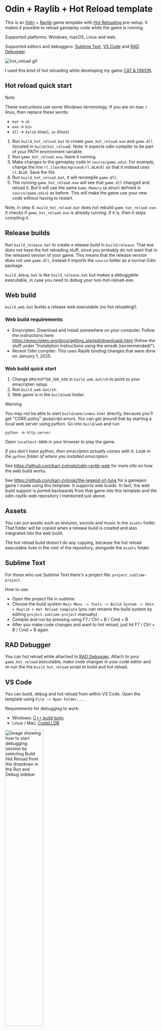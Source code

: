 # Odin + Raylib + Hot Reload template

This is an [Odin](https://github.com/odin-lang/Odin) + [Raylib](https://github.com/raysan5/raylib) game template with [Hot Reloading](http://zylinski.se/posts/hot-reload-gameplay-code/) pre-setup. It makes it possible to reload gameplay code while the game is running.

Supported platforms: Windows, macOS, Linux and web.

Supported editors and debuggers: [Sublime Text](#sublime-text), [VS Code](#vs-code) and [RAD Debugger](#rad-debugger).

![hot_reload gif](https://github.com/user-attachments/assets/18059ab2-0878-4617-971d-e629a969fc93)

I used this kind of hot reloading while developing my game [CAT & ONION](https://store.steampowered.com/app/2781210/CAT__ONION/).

## Hot reload quick start

> [!NOTE]
> These instructions use some Windows terminology. If you are on mac / linux, then replace these words:
> - `bat` -> `sh`
> - `exe` -> `bin`
> - `dll` -> `dylib` (mac), `so` (linux)

1. Run `build_hot_reload.bat` to create `game_hot_reload.exe` and `game.dll` (located in `build/hot_reload`). Note: It expects odin compiler to be part of your PATH environment variable.
2. Run `game_hot_reload.exe`, leave it running.
3. Make changes to the gameplay code in `source/game.odin`. For example, change the line `rl.ClearBackground(rl.BLACK)` so that it instead uses `rl.BLUE`. Save the file.
4. Run `build_hot_reload.bat`, it will recompile `game.dll`.
5. The running `game_hot_reload.exe` will see that `game.dll` changed and reload it. But it will use the same `Game_Memory` (a struct defined in `source/game.odin`) as before. This will make the game use your new code without having to restart.

Note, in step 4: `build_hot_reload.bat` does not rebuild `game_hot_reload.exe`. It checks if `game_hot_reload.exe` is already running. If it is, then it skips compiling it.

## Release builds

Run `build_release.bat` to create a release build in `build/release`. That exe does not have the hot reloading stuff, since you probably do not want that in the released version of your game. This means that the release version does not use `game.dll`, instead it imports the `source` folder as a normal Odin package.

`build_debug.bat` is like `build_release.bat` but makes a debuggable executable, in case you need to debug your non-hot-reload-exe.

## Web build

`build_web.bat` builds a release web executable (no hot reloading!).

### Web build requirements

- Emscripten. Download and install somewhere on your computer. Follow the instructions here: https://emscripten.org/docs/getting_started/downloads.html (follow the stuff under "Installation instructions using the emsdk (recommended)").
- Recent Odin compiler: This uses Raylib binding changes that were done on January 1, 2025.

### Web build quick start

1. Change `EMSCRIPTEN_SDK_DIR` in `build_web.bat/sh` to point to your emscripten setup.
2. Run `build_web.bat/sh`.
3. Web game is in the `build/web` folder.

> [!WARNING]
> You may not be able to start `build/web/index.html` directly, because you'll get "CORS policy" javascript errors. You can get around that by starting a local web server using python. Go into `build/web` and run:
> 
> `python -m http.server`
>
> Open `localhost:8000` in your browser to play the game.
>
> _If you don't have python, then emscripten actually comes with it. Look in the `python` folder of where you installed emscripten._

See https://github.com/karl-zylinski/odin-raylib-web for more info on how the web build works.

See https://github.com/karl-zylinski/the-legend-of-tuna for a gamejam game I made using this template. It supports web builds. In fact, the web build support is ported backwards from that game into this template and the odin-raylib-web repository I mentioned just above.

## Assets
You can put assets such as textures, sounds and music in the `assets` folder. That folder will be copied when a release build is created and also integrated into the web build.

The hot reload build doesn't do any copying, because the hot reload executable lives in the root of the repository, alongside the `assets` folder.

## Sublime Text

For those who use Sublime Text there's a project file: `project.sublime-project`.

How to use:
- Open the project file in sublime
- Choose the build system `Main Menu -> Tools -> Build System -> Odin + Raylib + Hot Reload template` (you can rename the build system by editing `project.sublime-project` manually)
- Compile and run by pressing using F7 / Ctrl + B / Cmd + B
- After you make code changes and want to hot reload, just hit F7 / Ctrl + B / Cmd + B again

## RAD Debugger
You can hot reload while attached to [RAD Debugger](https://github.com/EpicGamesExt/raddebugger). Attach to your `game_hot_reload` executable, make code changes in your code editor and re-run the the `build_hot_reload` script to build and hot reload.

## VS Code

You can build, debug and hot reload from within VS Code. Open the template using `File -> Open Folder...`.

Requirements for debugging to work:
- Windows: [C++ build tools](https://marketplace.visualstudio.com/items?itemName=ms-vscode.cpptools)
- Linux / Mac: [CodeLLDB](https://marketplace.visualstudio.com/items?itemName=vadimcn.vscode-lldb)

<img alt="Image showing  how to start debugging session by selecting Build Hot Reload from the dropdown in the Run and Debug sidebar" src="https://github.com/user-attachments/assets/e62d710b-06f1-4833-bb2a-ab95527cf38c" width="50%" title="Start debugging session by chooing 'Run Hot Reload' and pressing the green arrow button">

Launch with `Run Hot Reload` launch task, see image above. After you make code changes press `Ctrl + Shift + B` to rebuild and hot reload.

## Windows Debugging hacks
On Windows the degugging while hot reloading works by outputting a new PDB each time the game DLL is built. It cleans up the PDBs when you do a fresh start. See `build_hot_reload.bat` for details.

## Demo streams

Streams that start from this template:
- 48 hour "Odin Holiday Gamejam": https://www.youtube.com/playlist?list=PLxE7SoPYTef2XC-ObA811vIefj02uSGnB Every minute of the development is documented. The resulting game of the gamejam is here: https://zylinski.itch.io/the-legend-of-tuna
- CAR RACER prototype: https://www.youtube.com/watch?v=KVbHJ_CLdkA
- "point & click" prototype: https://www.youtube.com/watch?v=iRvs1Xr1W6o
- Metroidvania / platform prototype: https://www.youtube.com/watch?v=kIxEMchPc3Y
- Top-down adventure prototype: https://www.youtube.com/watch?v=cl8EOjOaoXc

## Atlas builder

The template works nicely together with my [atlas builder](https://github.com/karl-zylinski/atlas-builder). The atlas builder can build an atlas texture from a folder of png or aseprite files. Using an atlas can drastically reduce the number of draw calls your game uses. There's an example in that repository on how to set it up. The atlas generation step can easily be integrated into the build `bat` / `sh` files such as `build_hot_reload.bat`

## Questions?

Ask questions in my gamedev Discord: https://discord.gg/4FsHgtBmFK

I have a blog post about Hot Reloading here: http://zylinski.se/posts/hot-reload-gameplay-code/

## Have a nice day! /Karl Zylinski
